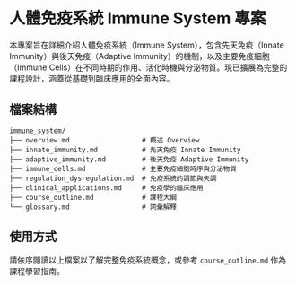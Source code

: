 # 人體免疫系統 Immune System 專案

本專案旨在詳細介紹人體免疫系統（Immune System），包含先天免疫（Innate Immunity）與後天免疫（Adaptive Immunity）的機制，以及主要免疫細胞（Immune Cells）在不同時期的作用、活化時機與分泌物質。現已擴展為完整的課程設計，涵蓋從基礎到臨床應用的全面內容。

## 檔案結構

```
immune_system/
├── overview.md                  # 概述 Overview
├── innate_immunity.md           # 先天免疫 Innate Immunity
├── adaptive_immunity.md         # 後天免疫 Adaptive Immunity
├── immune_cells.md              # 主要免疫細胞時序與分泌物質
├── regulation_dysregulation.md  # 免疫系統的調節與失調
├── clinical_applications.md     # 免疫學的臨床應用
├── course_outline.md            # 課程大綱
└── glossary.md                  # 詞彙解釋
```

## 使用方式

請依序閱讀以上檔案以了解完整免疫系統概念，或參考 `course_outline.md` 作為課程學習指南。